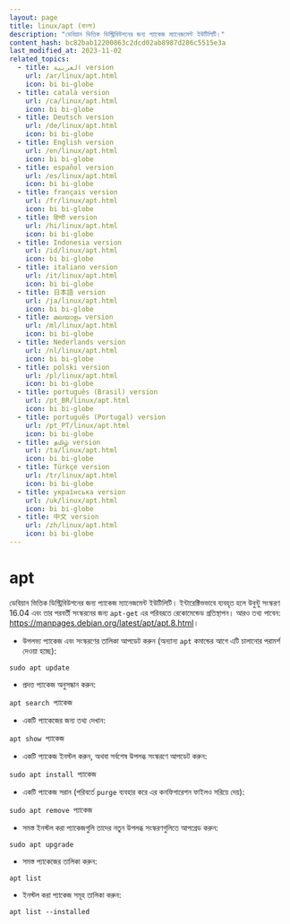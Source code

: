 ```yaml
---
layout: page
title: linux/apt (বাংলা)
description: "ডেবিয়ান ভিত্তিক ডিস্ট্রিবিউশনের জন্য প্যাকেজ ম্যানেজমেন্ট ইউটিলিটি।"
content_hash: bc82bab12200863c2dcd02ab8987d286c5515e3a
last_modified_at: 2023-11-02
related_topics:
  - title: العربية version
    url: /ar/linux/apt.html
    icon: bi bi-globe
  - title: català version
    url: /ca/linux/apt.html
    icon: bi bi-globe
  - title: Deutsch version
    url: /de/linux/apt.html
    icon: bi bi-globe
  - title: English version
    url: /en/linux/apt.html
    icon: bi bi-globe
  - title: español version
    url: /es/linux/apt.html
    icon: bi bi-globe
  - title: français version
    url: /fr/linux/apt.html
    icon: bi bi-globe
  - title: हिन्दी version
    url: /hi/linux/apt.html
    icon: bi bi-globe
  - title: Indonesia version
    url: /id/linux/apt.html
    icon: bi bi-globe
  - title: italiano version
    url: /it/linux/apt.html
    icon: bi bi-globe
  - title: 日本語 version
    url: /ja/linux/apt.html
    icon: bi bi-globe
  - title: മലയാളം version
    url: /ml/linux/apt.html
    icon: bi bi-globe
  - title: Nederlands version
    url: /nl/linux/apt.html
    icon: bi bi-globe
  - title: polski version
    url: /pl/linux/apt.html
    icon: bi bi-globe
  - title: português (Brasil) version
    url: /pt_BR/linux/apt.html
    icon: bi bi-globe
  - title: português (Portugal) version
    url: /pt_PT/linux/apt.html
    icon: bi bi-globe
  - title: தமிழ் version
    url: /ta/linux/apt.html
    icon: bi bi-globe
  - title: Türkçe version
    url: /tr/linux/apt.html
    icon: bi bi-globe
  - title: українська version
    url: /uk/linux/apt.html
    icon: bi bi-globe
  - title: 中文 version
    url: /zh/linux/apt.html
    icon: bi bi-globe
---
```

# apt

ডেবিয়ান ভিত্তিক ডিস্ট্রিবিউশনের জন্য প্যাকেজ ম্যানেজমেন্ট ইউটিলিটি।
ইন্টারেক্টিভভাবে ব্যবহৃত হলে উবুন্টু সংস্করণ 16.04 এবং তার পরবর্তী সংস্করনের জন্য `apt-get` এর পরিবরতে রেকোমেন্ডেড প্রতিস্থাপন।
আরও তথ্য পাবেন: <https://manpages.debian.org/latest/apt/apt.8.html>।

- উপলভ্য প্যাকেজ এবং সংস্করণের তালিকা আপডেট করুন (অন্যান্য `apt` কমান্ডের আগে এটি চালানোর পরামর্শ দেওয়া হচ্ছে):

`sudo apt update`

- প্রদত্ত প্যাকেজ অনুসন্ধান করুন:

`apt search `<span class="tldr-var badge badge-pill bg-dark-lm bg-white-dm text-white-lm text-dark-dm font-weight-bold">প্যাকেজ</span>

- একটি প্যাকেজের জন্য তথ্য দেখান:

`apt show `<span class="tldr-var badge badge-pill bg-dark-lm bg-white-dm text-white-lm text-dark-dm font-weight-bold">প্যাকেজ</span>

- একটি প্যাকেজ ইনস্টল করুন, অথবা সর্বশেষ উপলব্ধ সংস্করণে আপডেট করুন:

`sudo apt install `<span class="tldr-var badge badge-pill bg-dark-lm bg-white-dm text-white-lm text-dark-dm font-weight-bold">প্যাকেজ</span>

- একটি প্যাকেজ সরান (পরিবর্তে `purge` ব্যবহার করে এর কনফিগারেশন ফাইলও সরিয়ে দেয়):

`sudo apt remove `<span class="tldr-var badge badge-pill bg-dark-lm bg-white-dm text-white-lm text-dark-dm font-weight-bold">প্যাকেজ</span>

- সমস্ত ইনস্টল করা প্যাকেজগুলি তাদের নতুন উপলব্ধ সংস্করণগুলিতে আপগ্রেড করুন:

`sudo apt upgrade`

- সমস্ত প্যাকেজের তালিকা করুন:

`apt list`

- ইনস্টল করা প্যাকেজ সমূহ তালিকা করুন:

`apt list --installed`
